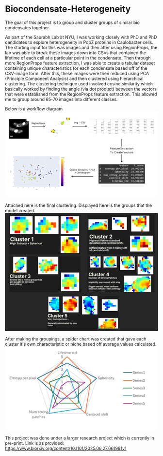 # Biocondensate-Heterogeneity
The goal of this project is to group and cluster groups of similar bio condensates together. 

As part of the Saurabh Lab at NYU, I was working closely with PhD and PhD candidates to explore heterogeneity in PopZ proteins in Caulobacter cells. The starting input for this was images and then after using RegionProps, the lab was able to break these images down into CSVs that contained the lifetime of each cell at a particular point in the condensate. Then through more RegionProps feature extraction, I was able to create a tabular dataset containing unique characteristics for each condensate based off of the CSV-image form. After this, these images were then reduced using PCA (Principle Component Analysis) and then clustered using hierarchical clustering. The clustering technique used involved cosine similarity which basically worked by finding the angle (via dot product) between the vectors that were established from the RegionProps feature extraction. This allowed me to group around 65-70 images into different classes.  

Below is a workflow diagram
![Diagram](diagram)

Attached here is the final clustering. Displayed here is the groups that the model created. ![grouped](grouped)

After making the groupings, a spider chart was created that gave each cluster it's own characteristic or niche based off average values calculated.
![spider](spider)

This project was done under a larger research project which is currently in pre-print. Link is as provided: https://www.biorxiv.org/content/10.1101/2025.06.27.661991v1
